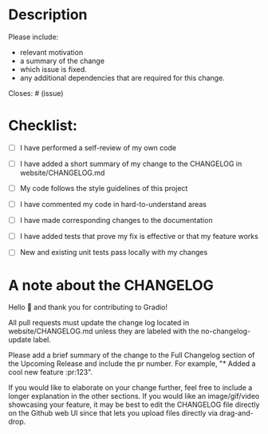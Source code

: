 # Description

Please include: 
* relevant motivation
* a summary of the change 
* which issue is fixed. 
* any additional dependencies that are required for this change.

Closes: # (issue)

# Checklist:

- [ ] I have performed a self-review of my own code
- [ ] I have added a short summary of my change to the CHANGELOG in website/CHANGELOG.md
- [ ] My code follows the style guidelines of this project
- [ ] I have commented my code in hard-to-understand areas
- [ ] I have made corresponding changes to the documentation
- [ ] I have added tests that prove my fix is effective or that my feature works
- [ ] New and existing unit tests pass locally with my changes


# A note about the CHANGELOG

Hello 👋 and thank you for contributing to Gradio!

All pull requests must update the change log located in website/CHANGELOG.md unless they are labeled with the no-changelog-update label.

Please add a brief summary of the change to the Full Changelog section of the Upcoming Release and include the pr number.
For example, "* Added a cool new feature :pr:123". 

If you would like to elaborate on your change further, feel free to include a longer explanation in the other sections.
If you would like an image/gif/video showcasing your feature, it may be best to edit the CHANGELOG file directly on the 
Github web UI since that lets you upload files directly via drag-and-drop.